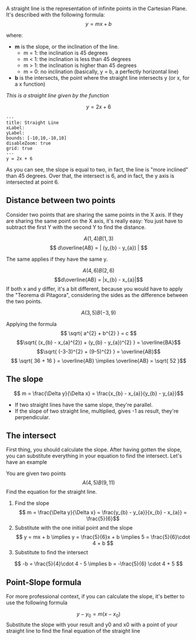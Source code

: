 
A straight line is the representation of infinite points in the Cartesian Plane. It's described with the following formula:
$$ y = mx + b $$

where:
- **m** is the slope, or the inclination of the line. 
	- m = 1: the inclination is 45 degrees
	- m < 1: the inclination is less than 45 degrees
	- m > 1: the inclination is higher than 45 degrees
	- m = 0: no inclination (basically, y = b, a perfectly horizontal line)
- **b** is the intersects, the point where the straight line intersects y (or x, for a x function) 


_This is a straight line given by the function_

$$ y = 2x + 6 $$

```functionplot
---
title: Straight Line
xLabel: 
yLabel: 
bounds: [-10,10,-10,10]
disableZoom: true
grid: true
---
y = 2x + 6
```
As you can see, the slope is equal to two, in fact, the line is "more inclined" than 45 degrees. Over that, the intersect is 6, and in fact, the y axis is intersected at point 6.

## Distance between two points

Consider two points that are sharing the same points in the X axis. If they are sharing the same point on the X axis, it's really easy: You just have to subtract the first Y with the second Y to find the distance.

$$ A(1, 4) B(1,3)$$
$$ d\overline{AB} = | (y_{b} - y_{a}) | $$

The same applies if they have the same y.

$$A(4,6)B(2,6)$$
$$d\overline{AB} = |x_{b} - x_{a}|$$
If both x and y differ, it's a bit different, because you would have to apply the "Teorema di Pitagora", considering the sides as the difference between the two points.

$$ A(3, 5)B(-3, 9) $$

Applying the formula
$$ \sqrt{ a^{2} + b^{2} } = c $$
$$\sqrt{ (x_{b} - x_{a}^{2}) + (y_{b} - y_{a})^{2} } = \overline{BA}$$
$$\sqrt{ (-3-3)^{2} + (9-5)^{2} } = \overline{AB}$$
$$ \sqrt{ 36 + 16 }  = \overline{AB} \implies \overline{AB} = \sqrt{ 52 }$$ 
## The slope

$$ m = \frac{\Delta y}{\Delta x} = \frac{x_{b} - x_{a}}{y_{b} - y_{a}}$$
- If two straight lines have the same slope, they're parallel.
- If the slope of two straight line, multiplied, gives -1 as result, they're perpendicular. 

## The intersect

First thing, you should calculate the slope. After having gotten the slope, you can substitute everything in your equation to find the intersect. Let's have an example

You are given two points
$$A(4,5)B(9,11)$$
Find the equation for the straight line.

1. Find the slope $$ m = \frac{\Delta y}{\Delta x} = \frac{y_{b} - y_{a}}{x_{b} - x_{a}} = \frac{5}{6}$$
2. Substitute with the one initial point and the slope 
 $$ y = mx + b \implies y = \frac{5}{6}x + b \implies 5 = \frac{5}{6}\cdot 4 + b $$
 3. Substitute to find the intersect

$$ -b = \frac{5}{4}\cdot 4 - 5 \implies b = -\frac{5}{6} \cdot 4 + 5 $$

## Point-Slope formula

For more professional context, if you can calculate the slope, it's better to use the following formula

$$y - y_{0} = m(x - x_{0}) $$
Substitute the slope with your result and y0 and x0 with a point of your straight line to find the final equation of the straight line


 